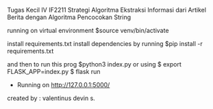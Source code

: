 Tugas Kecil IV IF2211 Strategi Algoritma
Ekstraksi Informasi dari Artikel Berita dengan Algoritma Pencocokan String

running on virtual environment
$source venv/bin/activate

install requirements.txt 
install dependencies by running 
$pip install -r requirements.txt

and then to run this prog
$python3 index.py
or using
$ export FLASK_APP=index.py
$ flask run
 * Running on http://127.0.0.1:5000/


created by : valentinus devin s.